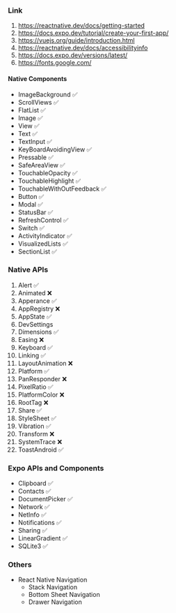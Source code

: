 ### Link

1. https://reactnative.dev/docs/getting-started
2. https://docs.expo.dev/tutorial/create-your-first-app/
3. https://vuejs.org/guide/introduction.html
4. https://reactnative.dev/docs/accessibilityinfo
5. https://docs.expo.dev/versions/latest/
6. https://fonts.google.com/

#### Native Components

- ImageBackground ✅
- ScrollViews ✅
- FlatList ✅
- Image ✅
- View ✅
- Text ✅
- TextInput ✅
- KeyBoardAvoidingView ✅
- Pressable ✅
- SafeAreaView ✅
- TouchableOpacity ✅
- TouchableHighlight ✅
- TouchableWithOutFeedback ✅
- Button ✅
- Modal ✅
- StatusBar ✅
- RefreshControl ✅
- Switch ✅
- ActivityIndicator ✅
- VisualizedLists ✅
- SectionList ✅

### Native APIs

1. Alert ✅
2. Animated ❌
3. Apperance ✅
4. AppRegistry ❌
5. AppState ✅
6. DevSettings
7. Dimensions ✅
8. Easing ❌
9. Keyboard ✅
10. Linking ✅
11. LayoutAnimation ❌
12. Platform ✅
13. PanResponder ❌
14. PixelRatio ✅
15. PlatformColor ❌
16. RootTag ❌
17. Share ✅
18. StyleSheet ✅
19. Vibration ✅
20. Transform ❌
21. SystemTrace ❌
22. ToastAndroid ✅

### Expo APIs and Components

- Clipboard ✅
- Contacts ✅
- DocumentPicker ✅
- Network ✅
- NetInfo ✅
- Notifications ✅
- Sharing ✅
- LinearGradient ✅
- SQLite3 ✅

### Others

- React Native Navigation
  - Stack Navigation
  - Bottom Sheet Navigation
  - Drawer Navigation
